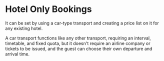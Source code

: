 # Hotel Only Bookings

It can be set by using a car-type transport and creating a price list on it for any existing hotel.

A car transport functions like any other transport, requiring an interval, timetable, and fixed quota, but it doesn't require an airline company or tickets to be issued, and the guest can choose their own departure and arrival time.
